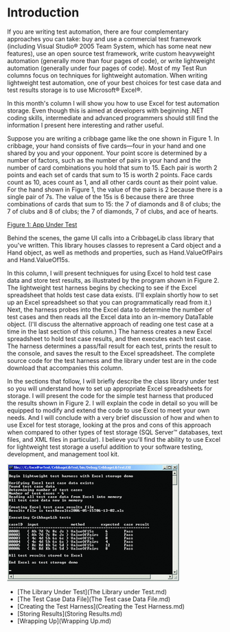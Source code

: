 # Introduction
If you are writing test automation, there are four complementary approaches you can take: buy and use a commercial test framework (including Visual Studio® 2005 Team System, which has some neat new features), use an open source test framework, write custom heavyweight automation (generally more than four pages of code), or write lightweight automation (generally under four pages of code). Most of my Test Run columns focus on techniques for lightweight automation. When writing lightweight test automation, one of your best choices for test case data and test results storage is to use Microsoft® Excel®.

In this month's column I will show you how to use Excel for test automation storage. Even though this is aimed at developers with beginning .NET coding skills, intermediate and advanced programmers should still find the information I present here interesting and rather useful.

Suppose you are writing a cribbage game like the one shown in Figure 1. In cribbage, your hand consists of five cards—four in your hand and one shared by you and your opponent. Your point score is determined by a number of factors, such as the number of pairs in your hand and the number of card combinations you hold that sum to 15. Each pair is worth 2 points and each set of cards that sum to 15 is worth 2 points. Face cards count as 10, aces count as 1, and all other cards count as their point value. For the hand shown in Figure 1, the value of the pairs is 2 because there is a single pair of 7s. The value of the 15s is 6 because there are three combinations of cards that sum to 15: the 7 of diamonds and 8 of clubs; the 7 of clubs and 8 of clubs; the 7 of diamonds, 7 of clubs, and ace of hearts.

[Figure 1: App Under Test](fig01.gif)

Behind the scenes, the game UI calls into a CribbageLib class library that you've written. This library houses classes to represent a Card object and a Hand object, as well as methods and properties, such as Hand.ValueOfPairs and Hand.ValueOf15s.

In this column, I will present techniques for using Excel to hold test case data and store test results, as illustrated by the program shown in Figure 2. The lightweight test harness begins by checking to see if the Excel spreadsheet that holds test case data exists. (I'll explain shortly how to set up an Excel spreadsheet so that you can programmatically read from it.) Next, the harness probes into the Excel data to determine the number of test cases and then reads all the Excel data into an in-memory DataTable object. (I'll discuss the alternative approach of reading one test case at a time in the last section of this column.) The harness creates a new Excel spreadsheet to hold test case results, and then executes each test case. The harness determines a pass/fail result for each test, prints the result to the console, and saves the result to the Excel spreadsheet. The complete source code for the test harness and the library under test are in the code download that accompanies this column.

In the sections that follow, I will briefly describe the class library under test so you will understand how to set up appropriate Excel spreadsheets for storage. I will present the code for the simple test harness that produced the results shown in Figure 2. I will explain the code in detail so you will be equipped to modify and extend the code to use Excel to meet your own needs. And I will conclude with a very brief discussion of how and when to use Excel for test storage, looking at the pros and cons of this approach when compared to other types of test storage (SQL Server™ databases, text files, and XML files in particular). I believe you'll find the ability to use Excel for lightweight test storage a useful addition to your software testing, development, and management tool kit.

![Figure 2: Using Excel for Test Data Storage](fig02.gif)

- [The Library Under Test](The Library under Test.md)
- [The Test Case Data File](The Test case Data File.md)
- [Creating the Test Harness](Creating the Test Harness.md)
- [Storing Results](Storing Results.md)
- [Wrapping Up](Wrapping Up.md)

